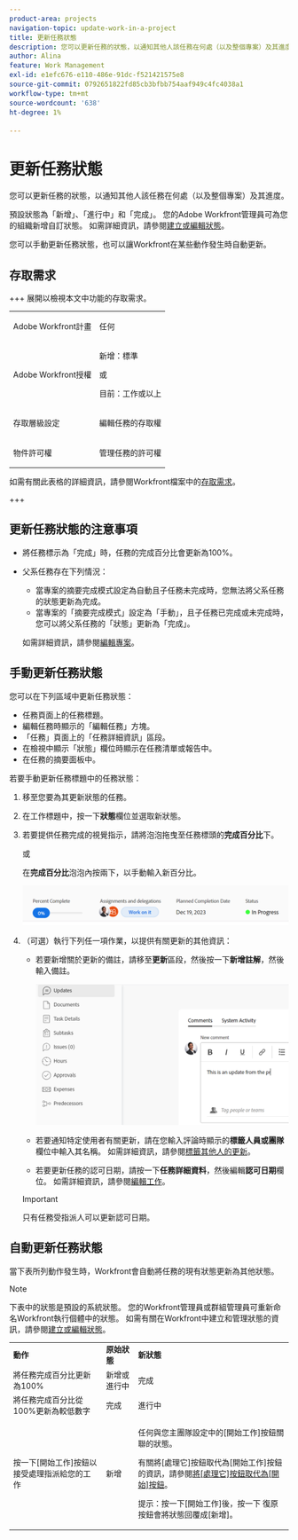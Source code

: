 ```yaml
---
product-area: projects
navigation-topic: update-work-in-a-project
title: 更新任務狀態
description: 您可以更新任務的狀態，以通知其他人該任務在何處（以及整個專案）及其進度。
author: Alina
feature: Work Management
exl-id: e1efc676-e110-486e-91dc-f521421575e8
source-git-commit: 0792651822fd85cb3bfbb754aaf949c4fc4038a1
workflow-type: tm+mt
source-wordcount: '638'
ht-degree: 1%

---
```


# 更新任務狀態

<!--Audited: 10/2024-->

您可以更新任務的狀態，以通知其他人該任務在何處（以及整個專案）及其進度。

預設狀態為「新增」、「進行中」和「完成」。 您的Adobe Workfront管理員可為您的組織新增自訂狀態。 如需詳細資訊，請參閱[建立或編輯狀態](../../../administration-and-setup/customize-workfront/creating-custom-status-and-priority-labels/create-or-edit-a-status.md)。

您可以手動更新任務狀態，也可以讓Workfront在某些動作發生時自動更新。

## 存取需求

+++ 展開以檢視本文中功能的存取需求。

<table style="table-layout:auto"> 
 <col> 
 <col> 
 <tbody> 
  <tr> 
   <td role="rowheader">Adobe Workfront計畫</td> 
   <td> <p>任何</p> </td> 
  </tr> 
  <tr> 
   <td role="rowheader">Adobe Workfront授權</td> 
   <td> <p>新增：標準</p> 
   或
   <p>目前：工作或以上</p>
   </td> 
  </tr> 
  <tr> 
   <td role="rowheader">存取層級設定</td> 
   <td> <p>編輯任務的存取權</p>  </td> 
  </tr> 
  <tr> 
   <td role="rowheader">物件許可權</td> 
   <td> <p>管理任務的許可權</p> </td> 
  </tr> 
 </tbody> 
</table>

如需有關此表格的詳細資訊，請參閱Workfront檔案中的[存取需求](/help/quicksilver/administration-and-setup/add-users/access-levels-and-object-permissions/access-level-requirements-in-documentation.md)。

+++

## 更新任務狀態的注意事項

* 將任務標示為「完成」時，任務的完成百分比會更新為100%。
* 父系任務存在下列情況：
   * 當專案的摘要完成模式設定為自動且子任務未完成時，您無法將父系任務的狀態更新為完成。
   * 當專案的「摘要完成模式」設定為「手動」，且子任務已完成或未完成時，您可以將父系任務的「狀態」更新為「完成」。

  如需詳細資訊，請參閱[編輯專案](../manage-projects/edit-projects.md)。

## 手動更新任務狀態

您可以在下列區域中更新任務狀態：

* 任務頁面上的任務標題。
* 編輯任務時顯示的「編輯任務」方塊。
* 「任務」頁面上的「任務詳細資訊」區段。
* 在檢視中顯示「狀態」欄位時顯示在任務清單或報告中。
* 在任務的摘要面板中。

若要手動更新任務標題中的任務狀態：

1. 移至您要為其更新狀態的任務。
1. 在工作標題中，按一下&#x200B;**狀態**&#x200B;欄位並選取新狀態。
1. 若要提供任務完成的視覺指示，請將泡泡拖曳至任務標頭的&#x200B;**完成百分比**&#x200B;下。

   或

   在&#x200B;**完成百分比**&#x200B;泡泡內按兩下，以手動輸入新百分比。

   ![](assets/percent-complete-status-widgets-task-header.png)

1. （可選）執行下列任一項作業，以提供有關更新的其他資訊：

   * 若要新增關於更新的備註，請移至&#x200B;**更新**&#x200B;區段，然後按一下&#x200B;**新增註解**，然後輸入備註。

     ![正在新增更新至工作](assets/add-update-to-task.png)

   * 若要通知特定使用者有關更新，請在您輸入評論時顯示的&#x200B;**標籤人員或團隊**&#x200B;欄位中輸入其名稱。 如需詳細資訊，請參閱[標籤其他人的更新](/help/quicksilver/workfront-basics/updating-work-items-and-viewing-updates/tag-others-on-updates.md)。
   * 若要更新任務的認可日期，請按一下&#x200B;**任務詳細資料**，然後編輯&#x200B;**認可日期**&#x200B;欄位。 如需詳細資訊，請參閱[編輯工作](/help/quicksilver/manage-work/tasks/manage-tasks/edit-tasks.md)。


   >[!IMPORTANT]
   >
   >  只有任務受指派人可以更新認可日期。

<!--old functionality in old commenting: 

1. Go to a task that you are assigned to for which you want to update the status.
1. Click the **Status** field in the task header and select a new status. 
1. (Optional) Do any of the following to provide additional information about the update, then click **Update** or, if the task has the **Complete** status, click **Done:**

   * To add a note about the update, go to the **Updates** area and click **Start a new update**, then type your note.  

   * To notify certain users about the update, type their names in the **Notify** box that appears when you type a note about the update. For more information, see [Tag others on updates](../../../workfront-basics/updating-work-items-and-viewing-updates/tag-others-on-updates.md). 
   * To update the condition of the task, click **Select Condition** to the right of the **Notify** box (these appear when you type a note about the update), then select the condition that best reflects the current condition of the task.
   
   * To update the Commit Date of the task, expand the **Commit Date** drop-down calendar, and select a new Commit Date. 
   * To provide a visual indication of task completion, drag the bubble under Percent Complete or double-click it to enter a percent value.   
     ![](assets/drag-the-progress-bar-350x155.png)-->

## 自動更新任務狀態

當下表所列動作發生時，Workfront會自動將任務的現有狀態更新為其他狀態。

>[!NOTE]
>
>下表中的狀態是預設的系統狀態。 您的Workfront管理員或群組管理員可重新命名Workfront執行個體中的狀態。 如需有關在Workfront中建立和管理狀態的資訊，請參閱[建立或編輯狀態](../../../administration-and-setup/customize-workfront/creating-custom-status-and-priority-labels/create-or-edit-a-status.md)。

<table style="table-layout:auto"> 
 <col> 
 <col> 
 <col> 
 <tbody> 
  <tr> 
   <td><b>動作</b></td> 
   <td><b>原始狀態</b></td> 
   <td><b>新狀態</b></td> 
  </tr> 
  <tr> 
   <td>將任務完成百分比更新為100%</td> 
   <td>新增或進行中</td> 
   <td>完成</td> 
  </tr> 
  <tr> 
   <td>將任務完成百分比從100%更新為較低數字</td> 
   <td>完成</td> 
   <td>進行中</td> 
  </tr> 
  <tr data-mc-conditions=""> 
   <td><span>按一下[開始工作]按鈕以接受處理指派給您的工作</span> </td> 
   <td><span>新增</span> </td> 
   <td> <p>任何與您主團隊設定中的[開始工作]按鈕關聯的狀態。</p> <p>有關將[處理它]按鈕取代為[開始工作]按鈕的資訊，請參閱<span href="../../../people-teams-and-groups/create-and-manage-teams/work-on-it-button-to-start-button.md"><a href="../../../people-teams-and-groups/create-and-manage-teams/work-on-it-button-to-start-button.md" class="MCXref xref">將[處理它]按鈕取代為[開始]按鈕</a></span>。</p> <p>提示：按一下[開始工作]後，<span>按一下</span> <span data-mc-conditions="QuicksilverOrClassic.Quicksilver">復原按鈕</span>會將狀態回覆成[新增]。 </p> </td> 
  </tr> 
 </tbody> 
</table>
